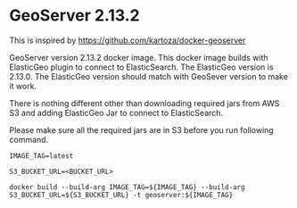 # GeoServer 2.13.2

This is inspired by https://github.com/kartoza/docker-geoserver

GeoServer version 2.13.2 docker image. This docker image builds with ElasticGeo plugin to connect to ElasticSearch. The ElasticGeo version is 2.13.0. The ElasticGeo version should match with GeoSever version to make it work.

There is nothing different other than downloading required jars from AWS S3 and adding ElasticGeo Jar to connect to ElasticSearch. 

Please make sure all the required jars are in S3 before you run following command.

`IMAGE_TAG=latest`

`S3_BUCKET_URL=<BUCKET_URL>`

`docker build --build-arg IMAGE_TAG=${IMAGE_TAG} --build-arg S3_BUCKET_URL=${S3_BUCKET_URL} -t geoserver:${IMAGE_TAG}`